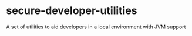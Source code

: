 # secure-developer-utilities
A set of utilities to aid developers in a local environment with JVM support
